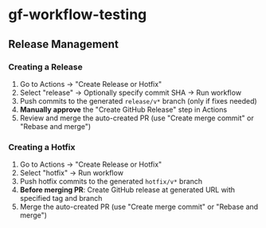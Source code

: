 # gf-workflow-testing

## Release Management

### Creating a Release
1. Go to Actions → "Create Release or Hotfix"
2. Select "release" → Optionally specify commit SHA → Run workflow
3. Push commits to the generated `release/v*` branch (only if fixes needed)
4. **Manually approve** the "Create GitHub Release" step in Actions
5. Review and merge the auto-created PR (use "Create merge commit" or "Rebase and merge")

### Creating a Hotfix
1. Go to Actions → "Create Release or Hotfix"
2. Select "hotfix" → Run workflow
3. Push hotfix commits to the generated `hotfix/v*` branch
4. **Before merging PR**: Create GitHub release at generated URL with specified tag and branch
5. Merge the auto-created PR (use "Create merge commit" or "Rebase and merge")